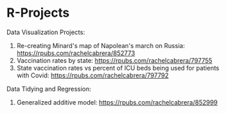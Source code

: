 # R-Projects

Data Visualization Projects:
1) Re-creating Minard's map of Napolean's march on Russia: https://rpubs.com/rachelcabrera/852773
2) Vaccination rates by state: https://rpubs.com/rachelcabrera/797755
3) State vaccination rates vs percent of ICU beds being used for patients with Covid: https://rpubs.com/rachelcabrera/797792


Data Tidying and Regression:
1) Generalized additive model: https://rpubs.com/rachelcabrera/852999


